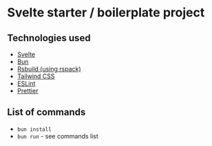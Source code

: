 # Svelte starter / boilerplate project

## Technologies used
- [Svelte](https://svelte.dev/)
- [Bun](https://bun.sh/)
- [Rsbuild (using rspack)](http://rsbuild.dev)
- [Tailwind CSS](https://tailwindcss.com/)
- [ESLint](https://eslint.org/)
- [Prettier](https://prettier.io/)

## List of commands
- `bun install`
- `bun run` - see commands list
